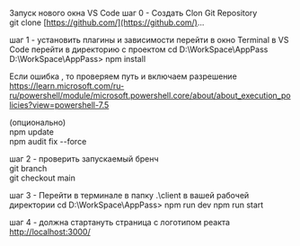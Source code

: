 Запуск нового окна VS Code
шаг 0 - Создать Clon Git Repository  
git clone [https://github.com/](https://github.com/)...

шаг 1 - установить плагины и зависимости перейти в окно Terminal в VS Code перейти в директорию с проектом 
cd D:\WorkSpace\AppPass
D:\WorkSpace\AppPass> npm install  

Если ошибка , то проверяем путь и включаем разрешение
https://learn.microsoft.com/ru-ru/powershell/module/microsoft.powershell.core/about/about_execution_policies?view=powershell-7.5

(опционально)  
npm update  
npm audit fix --force

шаг 2 - проверить запускаемый бренч  
git branch  
git checkout main

шаг 3 - Перейти в терминале в папку .\client в вашей рабочей директории
cd D:\WorkSpace\AppPass> npm run dev
npm run start

шаг 4 - должна стартануть страница с логотипом реакта  
[http://localhost:3000/](http://localhost:3000/)
